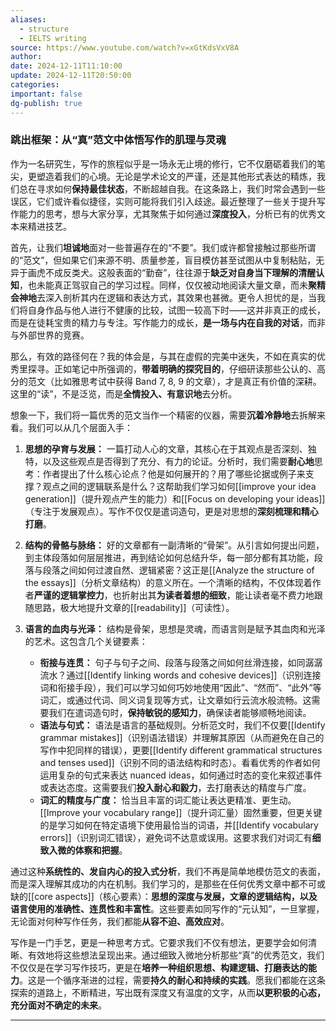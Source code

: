 ```yaml
---
aliases:
  - structure
  - IELTS writing
source: https://www.youtube.com/watch?v=xGtKdsVxV8A
author: 
date: 2024-12-11T11:10:00
update: 2024-12-11T20:50:00
categories: 
important: false
dg-publish: true
---
```

### 跳出框架：从“真”范文中体悟写作的肌理与灵魂

作为一名研究生，写作的旅程似乎是一场永无止境的修行，它不仅磨砺着我们的笔尖，更塑造着我们的心境。无论是学术论文的严谨，还是其他形式表达的精炼，我们总在寻求如何**保持最佳状态**，不断超越自我。在这条路上，我们时常会遇到一些误区，它们或许看似捷径，实则可能将我们引入歧途。最近整理了一些关于提升写作能力的思考，想与大家分享，尤其聚焦于如何通过**深度投入**，分析已有的优秀文本来精进技艺。

首先，让我们**坦诚地**面对一些普遍存在的“不要”。我们或许都曾接触过那些所谓的“范文”，但如果它们来源不明、质量参差，盲目模仿甚至试图从中复制粘贴，无异于画虎不成反类犬。这般表面的“勤奋”，往往源于**缺乏对自身当下理解的清醒认知**，也未能真正驾驭自己的学习过程。同样，仅仅被动地阅读大量文章，而未**聚精会神地**去深入剖析其内在逻辑和表达方式，其效果也甚微。更令人担忧的是，当我们将自身作品与他人进行不健康的比较，试图一较高下时——这并非真正的成长，而是在徒耗宝贵的精力与专注。写作能力的成长，**是一场与内在自我的对话**，而非与外部世界的竞赛。

那么，有效的路径何在？我的体会是，与其在虚假的完美中迷失，不如在真实的优秀里探寻。正如笔记中所强调的，**带着明确的探究目的**，仔细研读那些公认的、高分的范文（比如雅思考试中获得 Band 7, 8, 9 的文章），才是真正有价值的深耕。这里的“读”，不是泛览，而是**全情投入、有意识地**去分析。

想象一下，我们将一篇优秀的范文当作一个精密的仪器，需要**沉着冷静地**去拆解来看。我们可以从几个层面入手：

1. **思想的孕育与发展：** 一篇打动人心的文章，其核心在于其观点是否深刻、独特，以及这些观点是否得到了充分、有力的论证。分析时，我们需要**耐心地**思考：作者提出了什么核心论点？他是如何展开的？用了哪些论据或例子来支撑？观点之间的逻辑联系是什么？这帮助我们学习如何[[improve your idea generation]]（提升观点产生的能力）和[[Focus on developing your ideas]]（专注于发展观点）。写作不仅仅是遣词造句，更是对思想的**深刻梳理和精心打磨**。
    
2. **结构的骨骼与脉络：** 好的文章都有一副清晰的“骨架”。从引言如何提出问题，到主体段落如何层层推进，再到结论如何总结升华，每一部分都有其功能，段落与段落之间如何过渡自然、逻辑紧密？这正是[[Analyze the structure of the essays]]（分析文章结构）的意义所在。一个清晰的结构，不仅体现着作者**严谨的逻辑掌控力**，也折射出其**为读者着想的细致**，能让读者毫不费力地跟随思路，极大地提升文章的[[readability]]（可读性）。
    
3. **语言的血肉与光泽：** 结构是骨架，思想是灵魂，而语言则是赋予其血肉和光泽的艺术。这包含几个关键要素：
    
    - **衔接与连贯：** 句子与句子之间、段落与段落之间如何丝滑连接，如同潺潺流水？通过[[Identify linking words and cohesive devices]]（识别连接词和衔接手段），我们可以学习如何巧妙地使用“因此”、“然而”、“此外”等词汇，或通过代词、同义词复现等方式，让文章如行云流水般流畅。这需要我们在遣词造句时，**保持敏锐的感知力**，确保读者能够顺畅地阅读。
    - **语法与句式：** 语法是语言的基础规则。分析范文时，我们不仅要[[Identify grammar mistakes]]（识别语法错误）并理解其原因（从而避免在自己的写作中犯同样的错误），更要[[Identify different grammatical structures and tenses used]]（识别不同的语法结构和时态）。看看优秀的作者如何运用复杂的句式来表达 nuanced ideas，如何通过时态的变化来叙述事件或表达态度。这需要我们**投入耐心和毅力**，去打磨表达的精度与广度。
    - **词汇的精度与广度：** 恰当且丰富的词汇能让表达更精准、更生动。[[Improve your vocabulary range]]（提升词汇量）固然重要，但更关键的是学习如何在特定语境下使用最恰当的词语，并[[Identify vocabulary errors]]（识别词汇错误），避免词不达意或误用。这要求我们对词汇有**细致入微的体察和把握**。

通过这种**系统性的、发自内心的投入式分析**，我们不再是简单地模仿范文的表面，而是深入理解其成功的内在机制。我们学习的，是那些在任何优秀文章中都不可或缺的[[core aspects]]（核心要素）：**思想的深度与发展，文章的逻辑结构，以及语言使用的准确性、连贯性和丰富性**。这些要素如同写作的“元认知”，一旦掌握，无论面对何种写作任务，我们都能**从容不迫、高效应对**。

写作是一门手艺，更是一种思考方式。它要求我们不仅有想法，更要学会如何清晰、有效地将这些想法呈现出来。通过细致入微地分析那些“真”的优秀范文，我们不仅仅是在学习写作技巧，更是在**培养一种组织思想、构建逻辑、打磨表达的能力**。这是一个循序渐进的过程，需要**持久的耐心和持续的实践**。愿我们都能在这条探索的道路上，不断精进，写出既有深度又有温度的文字，从而**以更积极的心态，充分面对不确定的未来**。

---